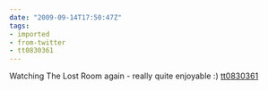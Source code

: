 ```yaml
---
date: "2009-09-14T17:50:47Z"
tags:
- imported
- from-twitter
- tt0830361
---
```

Watching The Lost Room again - really quite enjoyable :\) [tt0830361](/tags/tt0830361)
